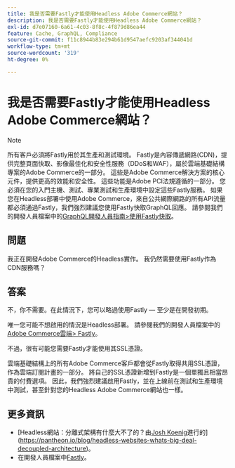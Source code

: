 ```yaml
---
title: 我是否需要Fastly才能使用Headless Adobe Commerce網站？
description: 我是否需要Fastly才能使用Headless Adobe Commerce網站？
exl-id: d7e07160-6a61-4c03-8f8c-4f879d86ea44
feature: Cache, GraphQL, Compliance
source-git-commit: f11c8944b83e294b61d9547aefc9203af344041d
workflow-type: tm+mt
source-wordcount: '319'
ht-degree: 0%

---
```


# 我是否需要Fastly才能使用Headless Adobe Commerce網站？

>[!NOTE]
>
>所有客戶必須將Fastly用於其生產和測試環境。 Fastly是內容傳遞網路(CDN)，提供完整頁面快取、影像最佳化和安全性服務（DDoS和WAF），屬於雲端基礎結構專案的Adobe Commerce的一部分。 這些是Adobe Commerce解決方案的核心元件，提供更高的效能和安全性。 這些功能是Adobe PCI法規遵循的一部分。 您必須在您的入門主機、測試、專業測試和生產環境中設定這些Fastly服務。 如果您在Headless部署中使用Adobe Commerce，來自公共網際網路的所有API流量都必須通過Fastly，我們強烈建議您使用Fastly快取GraphQL回應。 請參閱我們的開發人員檔案中的[GraphQL開發人員指南>使用Fastly快取](https://devdocs.magento.com/guides/v2.3/graphql/caching.html#caching-with-fastly)。

## **問題**

我正在開發Adobe Commerce的Headless實作。 我仍然需要使用Fastly作為CDN服務嗎？

## **答案**

不，你不需要。在此情況下，您可以略過使用Fastly — 至少是在開發初期。

唯一您可能不想啟用的情況是Headless部署。
請參閱我們的開發人員檔案中的[Adobe Commerce雲端> Fastly](https://devdocs.magento.com/cloud/cdn/cloud-fastly.html)。

不過，很有可能您需要Fastly才能使用其SSL憑證。

雲端基礎結構上的所有Adobe Commerce客戶都會從Fastly取得共用SSL憑證，作為雲端訂閱計畫的一部分。 將自己的SSL憑證新增到Fastly是一個單獨且相當昂貴的付費選項。 因此，我們強烈建議啟用Fastly，並在上線前在測試和生產環境中測試，甚至針對您的Headless Adobe Commerce網站也一樣。

## 更多資訊

* [Headless網站：分離式架構有什麼大不了的？由[Josh Koenig](https://pantheon.io/team/josh-koenig)進行的](https://pantheon.io/blog/headless-websites-whats-big-deal-decoupled-architecture)。
* 在開發人員檔案中[Fastly](https://devdocs.magento.com/cloud/cdn/cloud-fastly.html)。
